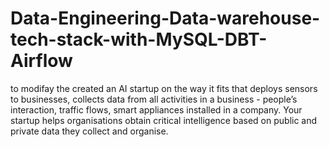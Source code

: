 # Data-Engineering-Data-warehouse-tech-stack-with-MySQL-DBT-Airflow
 to modifay the  created an AI startup  on the way it fits that deploys sensors to businesses, collects data from all activities in a business - people’s interaction, traffic flows, smart appliances installed in a company. Your startup helps organisations obtain critical intelligence based on public and private data they collect and organise. 
